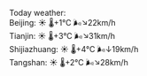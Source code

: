 Today weather:  
Beijing: ☀️ 🌡️+1°C 🌬️↘22km/h  
Tianjin: ☀️ 🌡️+3°C 🌬️↘31km/h  
Shijiazhuang: ☀️ 🌡️+4°C 🌬️↓19km/h  
Tangshan: ☀️ 🌡️+2°C 🌬️↘28km/h  
